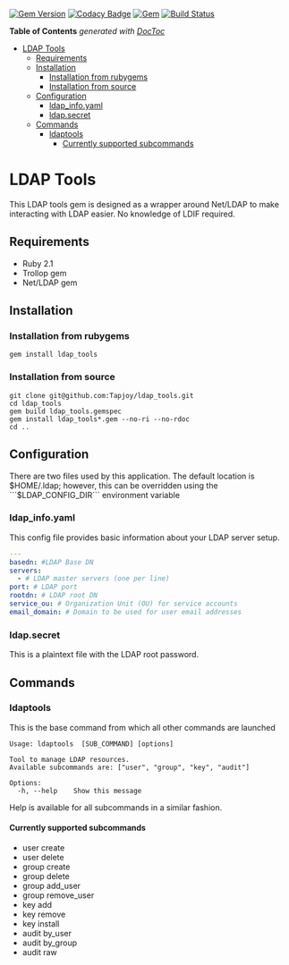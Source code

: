 [![Gem Version](https://badge.fury.io/rb/ldap_tools.svg)](http://badge.fury.io/rb/ldap_tools)
[![Codacy Badge](https://api.codacy.com/project/badge/Grade/d9960990c19144b3bb60fd2a0eaea9c5)](https://www.codacy.com/app/ali-tayarani/ldap_tools?utm_source=github.com&amp;utm_medium=referral&amp;utm_content=Tapjoy/ldap_tools&amp;utm_campaign=Badge_Grade)
[![Gem](https://img.shields.io/gem/dt/ldap_tools.svg)](https://rubygems.org/gems/ldap_tools/)
[![Build Status](https://travis-ci.org/Tapjoy/ldap_tools.svg?branch=master)](https://travis-ci.org/Tapjoy/ldap_tools)

<!-- START doctoc generated TOC please keep comment here to allow auto update -->
<!-- DON'T EDIT THIS SECTION, INSTEAD RE-RUN doctoc TO UPDATE -->
**Table of Contents**  *generated with [DocToc](http://doctoc.herokuapp.com/)*

- [LDAP Tools](#ldap-tools)
  - [Requirements](#requirements)
  - [Installation](#installation)
    - [Installation from rubygems](#installation-from-rubygems)
    - [Installation from source](#installation-from-source)
  - [Configuration](#configuration)
    - [ldap_info.yaml](#ldap_infoyaml)
    - [ldap.secret](#ldapsecret)
  - [Commands](#commands)
    - [ldaptools](#ldaptools)
      - [Currently supported subcommands](#currently-supported-subcommands)

<!-- END doctoc generated TOC please keep comment here to allow auto update -->

LDAP Tools
==

This LDAP tools gem is designed as a wrapper around Net/LDAP to make interacting with LDAP easier.  No knowledge of LDIF required.

## Requirements
* Ruby 2.1
* Trollop gem
* Net/LDAP gem

## Installation
### Installation from rubygems
```
gem install ldap_tools
```

### Installation from source
```
git clone git@github.com:Tapjoy/ldap_tools.git
cd ldap_tools
gem build ldap_tools.gemspec
gem install ldap_tools*.gem --no-ri --no-rdoc
cd ..
```

## Configuration
There are two files used by this application.  The default location is $HOME/.ldap; however, this can be overridden using the ```$LDAP_CONFIG_DIR``` environment variable

### ldap_info.yaml
This config file provides basic information about your LDAP server setup.

  ```yaml
  ---
  basedn: #LDAP Base DN
  servers:
    - # LDAP master servers (one per line)
  port: # LDAP port
  rootdn: # LDAP root DN
  service_ou: # Organization Unit (OU) for service accounts
  email_domain: # Domain to be used for user email addresses
  ```

### ldap.secret
This is a plaintext file with the LDAP root password.

## Commands
### ldaptools
This is the base command from which all other commands are launched

```
Usage: ldaptools  [SUB_COMMAND] [options]

Tool to manage LDAP resources.
Available subcommands are: ["user", "group", "key", "audit"]

Options:
  -h, --help    Show this message
```

Help is available for all subcommands in a similar fashion.

#### Currently supported subcommands
* user create
* user delete
* group create
* group delete
* group add_user
* group remove_user
* key add
* key remove
* key install
* audit by_user
* audit by_group
* audit raw
